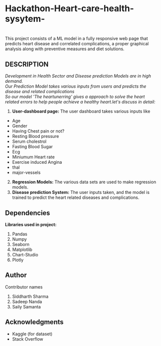 # Hackathon-Heart-care-health-sysytem-
#

This project consists of a ML model in a fully responsive web page that predicts heart disease and correlated complications, a proper graphical analysis along with preventive measures and diet solutions.

## DESCRIPTION

*Development in Health Sector and Disease prediction Models are in high demand.<br>
Our Prediction Model takes various inputs from users and predicts the disease and related complications <br>
So our model 'The heartunerring' gives a approach to solve the heart related errors to help people achieve a healthy heart.let's discuss in detail:<br>*
1. **User-dashboard page:**
The user dashboard takes various inputs like
- Age
- Gender
- Having Chest pain or not?
- Resting Blood pressure
- Serum cholestrol
- Fasting Blood Sugar
- Ecg
- Miniumum Heart rate
- Exercise induced Angina
- thal
- major-vessels

2. **Regression Models:** The various data sets are used to make regression models.<br>
3. **Disease prediction System:** The user inputs taken, and the model is trained to predict the heart related diseases and complications.

## Dependencies
**Libraries used in project:**
1. Pandas
2. Numpy
3. Seaborn
4. Matplotlib
5. Chart-Studio
6. Plotly

## Author
Contributor names
1. Siddharth Sharma
2. Sadeep Nanda
3. Saily Samanta

## Acknowledgments
- Kaggle (for dataset)
- Stack Overflow
